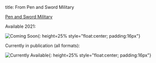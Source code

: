 title: From Pen and Sword Military

[Pen and Sword Military](https://www.pen-and-sword.co.uk/John-Cairns/a/7)

Available 2021:

![Coming Soon]({static}/images/ComingSoon.png){: height=25% style="float:center; padding:16px"}

Currently in publication (all formats):

![Currently Available]({static}/images/PenAndSword.png){: height=25% style="float:center; padding:16px"}


